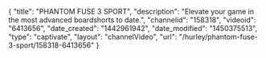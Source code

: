 {
    "title": "PHANTOM FUSE 3 SPORT",
    "description": "Elevate your game in the most advanced boardshorts to date.",
    "channelid": "158318",
    "videoid": "6413656",
    "date_created": "1442961942",
    "date_modified": "1450375513",
    "type": "captivate",
    "layout": "channelVideo",
    "url": "\/hurley\/phantom-fuse-3-sport\/158318-6413656"
}